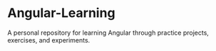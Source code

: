 # Angular-Learning
A personal repository for learning Angular through practice projects, exercises, and experiments.
